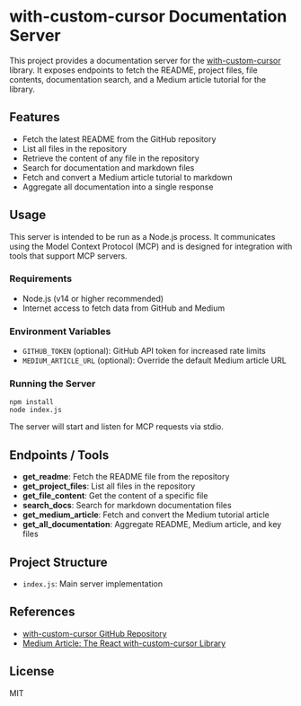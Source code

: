 # with-custom-cursor Documentation Server

This project provides a documentation server for the [with-custom-cursor](https://github.com/AndreQuintero/with-custom-cursor) library. It exposes endpoints to fetch the README, project files, file contents, documentation search, and a Medium article tutorial for the library.

## Features
- Fetch the latest README from the GitHub repository
- List all files in the repository
- Retrieve the content of any file in the repository
- Search for documentation and markdown files
- Fetch and convert a Medium article tutorial to markdown
- Aggregate all documentation into a single response

## Usage
This server is intended to be run as a Node.js process. It communicates using the Model Context Protocol (MCP) and is designed for integration with tools that support MCP servers.

### Requirements
- Node.js (v14 or higher recommended)
- Internet access to fetch data from GitHub and Medium

### Environment Variables
- `GITHUB_TOKEN` (optional): GitHub API token for increased rate limits
- `MEDIUM_ARTICLE_URL` (optional): Override the default Medium article URL

### Running the Server
```
npm install
node index.js
```

The server will start and listen for MCP requests via stdio.

## Endpoints / Tools
- **get_readme**: Fetch the README file from the repository
- **get_project_files**: List all files in the repository
- **get_file_content**: Get the content of a specific file
- **search_docs**: Search for markdown documentation files
- **get_medium_article**: Fetch and convert the Medium tutorial article
- **get_all_documentation**: Aggregate README, Medium article, and key files

## Project Structure
- `index.js`: Main server implementation

## References
- [with-custom-cursor GitHub Repository](https://github.com/AndreQuintero/with-custom-cursor)
- [Medium Article: The React with-custom-cursor Library](https://medium.com/@andre.quintero96/the-react-with-custom-cursor-library-773007d60135)

## License
MIT